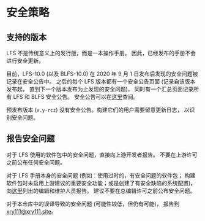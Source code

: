 # 安全策略

## 支持的版本

LFS 不是传统意义上的发行版，而是一本操作手册。
因此，已经发布的手册不会进行安全更新。

目前，LFS-10.0 (以及 BLFS-10.0) 在
2020 年 9 月 1 日发布后发现的安全问题被记录在安全公告中。
之后的每个 LFS 版本都有一个安全公告页面 (记录自该版本发布起，
直到下一个版本发布为止发现的安全问题)，
同时有一个汇总页面记录所有 LFS 和 BLFS 安全公告。
安全公告可以在[这里](https://www.linuxfromscratch.org/lfs/advisories/)查阅。

预发布版本 (`x.y-rcz`) 没有安全公告。构建它们的用户需要留意更新日志，
以识别安全问题。

## 报告安全问题

对于 LFS 使用的软件包中的安全问题，直接向上游开发者报告。
不要在上游许可之前公布任何安全问题。

对于 LFS 手册本身的安全问题 (例如：使用过时的，有安全问题的软件包；
构建软件包时未启用上游建议的重要安全功能；或是创建了有安全缺陷的系统配置)，
向[这里](https://www.linuxfromscratch.org/credits.html)列出的编辑和维护人员报告。
建议不要在总编辑许可之前公布安全问题。

对于本仓库中的误译导致的安全问题 (可能性较低，但仍有可能)，
报告到 <xry111@xry111.site>。
